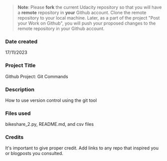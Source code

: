 >**Note**: Please **fork** the current Udacity repository so that you will have a **remote** repository in **your** Github account. Clone the remote repository to your local machine. Later, as a part of the project "Post your Work on Github", you will push your proposed changes to the remote repository in your Github account.

### Date created
17/11/2023

### Project Title
Github Project: Git Commands

### Description
How to use version control using the git tool

### Files used
bikeshare_2.py, README.md, and csv files

### Credits
It's important to give proper credit. Add links to any repo that inspired you or blogposts you consulted.

